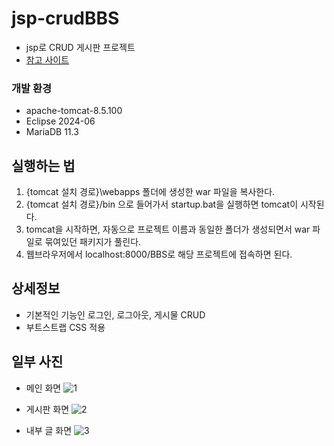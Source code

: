 # jsp-crudBBS
- jsp로 CRUD 게시판 프로젝트
- [참고 사이트](https://happy-inside.tistory.com/entry/JSP-JSP-%EA%B2%8C%EC%8B%9C%ED%8C%90-%EB%A7%8C%EB%93%A4%EA%B8%B0-1%EA%B0%95-%EC%A4%80%EB%B9%84)

### 개발 환경
- apache-tomcat-8.5.100
- Eclipse 2024-06
- MariaDB 11.3

## 실행하는 법
1. {tomcat 설치 경로}\webapps 폴더에 생성한 war 파일을 복사한다.
2. {tomcat 설치 경로}/bin 으로 들어가서 startup.bat을 실행하면 tomcat이 시작된다.
3. tomcat을 시작하면, 자동으로 프로젝트 이름과 동일한 폴더가 생성되면서 war 파일로 묶여있던 패키지가 풀린다.
4. 웹브라우저에서 localhost:8000/BBS로 해당 프로젝트에 접속하면 된다.

## 상세정보
- 기본적인 기능인 로그인, 로그아웃, 게시물 CRUD
- 부트스트랩 CSS 적용

## 일부 사진
- 메인 화면
![1](https://github.com/jysung1122/jsp-crudBBS/assets/56614779/66db4252-0e8d-465e-b85d-78916e3ba015)

- 게시판 화면
![2](https://github.com/jysung1122/jsp-crudBBS/assets/56614779/634d8d1a-03fe-4862-bf98-026036caac7b)

- 내부 글 화면
![3](https://github.com/jysung1122/jsp-crudBBS/assets/56614779/deff84e2-fade-446d-8e5d-1cf44d5f547a)
